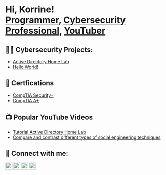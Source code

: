 <h1>Hi, Korrine! <br/><a href="https://github.com/yeaiknowkd">Programmer</a>, <a href="https://www.linkedin.com/in/yeaiknowkd/">Cybersecurity Professional</a>, <a href="https://www.youtube.com/c/yeaiknowkd">YouTuber</a></h1>

<h2>👨‍💻 Cybersecurity Projects:</h2>

>
  - [Active Directory Home Lab](https://github.com/yeaiknowkd/ActiveDirectoryLab)
  - [Hello World!](https://github.com/yeaiknowkd/ActiveDirectoryLab)

<h2>📄 Certfications</h2>

- [CompTIA Security+](https://i.imgur.com/iU6hfHV.png)
- [CompTIA A+](https://i.imgur.com/xjdfJn1.jpg)

<h2>📺 Popular YouTube Videos</h2>

- [Tutorial Active Directory Home Lab](https://www.youtube.com/watch?v=7Zy2OoC5kYU&ab_channel=yeaiknowkd)
- [Compare and contrast different types of social engineering techniques](https://youtu.be/EaXyZlW54Jk)

<h2> 🤳 Connect with me:</h2>

[<img align="left" alt="Korrinedillard | YouTube" width="22px" src="https://cdn.jsdelivr.net/npm/simple-icons@v3/icons/youtube.svg" />][youtube]
[<img align="left" alt="Korrinedillard | Twitter" width="22px" src="https://cdn.jsdelivr.net/npm/simple-icons@v3/icons/twitter.svg" />][twitter]
[<img align="left" alt="Korrinedillard | LinkedIn" width="22px" src="https://cdn.jsdelivr.net/npm/simple-icons@v3/icons/linkedin.svg" />][linkedin]
[<img align="left" alt="Korrinedillard | Instagram" width="22px" src="https://cdn.jsdelivr.net/npm/simple-icons@v3/icons/instagram.svg" />][instagram]

[twitter]: https://twitter.com/yeaiknowkd
[youtube]: https://www.youtube.com/c/yeaiknowkd
[instagram]: https://www.instagram.com/yeaiknowkd/
[linkedin]: https://linkedin.com/in/yeaikknowkd

<!--
**joshmadakor1/joshmadakor1** is a ✨ _special_ ✨ repository because its `README.md` (this file) appears on your GitHub profile.

Here are some ideas to get you started:

- 🔭 I’m currently working on ...
- 🌱 I’m currently learning ...
- 👯 I’m looking to collaborate on ...
- 🤔 I’m looking for help with ...
- 💬 Ask me about ...
- 📫 How to reach me: ...
- 😄 Pronouns: ...
- ⚡ Fun fact: ...
-->
